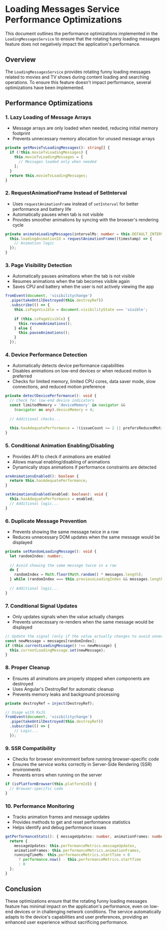 # Loading Messages Service Performance Optimizations

This document outlines the performance optimizations implemented in the `LoadingMessagesService` to ensure that the rotating funny loading messages feature does not negatively impact the application's performance.

## Overview

The `LoadingMessagesService` provides rotating funny loading messages related to movies and TV shows during content loading and searching operations. To ensure this feature doesn't impact performance, several optimizations have been implemented.

## Performance Optimizations

### 1. Lazy Loading of Message Arrays

- Message arrays are only loaded when needed, reducing initial memory footprint
- Prevents unnecessary memory allocation for unused message arrays

```typescript
private getMovieTvLoadingMessages(): string[] {
  if (!this.movieTvLoadingMessages) {
    this.movieTvLoadingMessages = [
      // Messages loaded only when needed
    ];
  }
  return this.movieTvLoadingMessages;
}
```

### 2. RequestAnimationFrame Instead of SetInterval

- Uses `requestAnimationFrame` instead of `setInterval` for better performance and battery life
- Automatically pauses when tab is not visible
- Provides smoother animations by syncing with the browser's rendering cycle

```typescript
private animateLoadingMessages(intervalMs: number = this.DEFAULT_INTERVAL): void {
  this.loadingAnimationId = requestAnimationFrame((timestamp) => {
    // Animation logic
  });
}
```

### 3. Page Visibility Detection

- Automatically pauses animations when the tab is not visible
- Resumes animations when the tab becomes visible again
- Saves CPU and battery when the user is not actively viewing the app

```typescript
fromEvent(document, 'visibilitychange')
  .pipe(takeUntilDestroyed(this.destroyRef))
  .subscribe(() => {
    this.isPageVisible = document.visibilityState === 'visible';
    
    if (this.isPageVisible) {
      this.resumeAnimations();
    } else {
      this.pauseAnimations();
    }
  });
```

### 4. Device Performance Detection

- Automatically detects device performance capabilities
- Disables animations on low-end devices or when reduced motion is preferred
- Checks for limited memory, limited CPU cores, data saver mode, slow connections, and reduced motion preference

```typescript
private detectDevicePerformance(): void {
  // Check for low-end device indicators
  const limitedMemory = 'deviceMemory' in navigator && 
    (navigator as any).deviceMemory < 4;
  
  // Additional checks...
  
  this.hasAdequatePerformance = !(issueCount >= 2 || prefersReducedMotion);
}
```

### 5. Conditional Animation Enabling/Disabling

- Provides API to check if animations are enabled
- Allows manual enabling/disabling of animations
- Dynamically stops animations if performance constraints are detected

```typescript
areAnimationsEnabled(): boolean {
  return this.hasAdequatePerformance;
}

setAnimationsEnabled(enabled: boolean): void {
  this.hasAdequatePerformance = enabled;
  // Additional logic...
}
```

### 6. Duplicate Message Prevention

- Prevents showing the same message twice in a row
- Reduces unnecessary DOM updates when the same message would be displayed

```typescript
private setRandomLoadingMessage(): void {
  let randomIndex: number;
  
  // Avoid showing the same message twice in a row
  do {
    randomIndex = Math.floor(Math.random() * messages.length);
  } while (randomIndex === this.previousLoadingIndex && messages.length > 1);
  
  // Additional logic...
}
```

### 7. Conditional Signal Updates

- Only updates signals when the value actually changes
- Prevents unnecessary re-renders when the same message would be displayed

```typescript
// Update the signal (only if the value actually changes to avoid unnecessary renders)
const newMessage = messages[randomIndex];
if (this.currentLoadingMessage() !== newMessage) {
  this.currentLoadingMessage.set(newMessage);
}
```

### 8. Proper Cleanup

- Ensures all animations are properly stopped when components are destroyed
- Uses Angular's DestroyRef for automatic cleanup
- Prevents memory leaks and background processing

```typescript
private destroyRef = inject(DestroyRef);

// Usage with RxJS
fromEvent(document, 'visibilitychange')
  .pipe(takeUntilDestroyed(this.destroyRef))
  .subscribe(() => {
    // Logic...
  });
```

### 9. SSR Compatibility

- Checks for browser environment before running browser-specific code
- Ensures the service works correctly in Server-Side Rendering (SSR) environments
- Prevents errors when running on the server

```typescript
if (isPlatformBrowser(this.platformId)) {
  // Browser-specific code
}
```

### 10. Performance Monitoring

- Tracks animation frames and message updates
- Provides methods to get and reset performance statistics
- Helps identify and debug performance issues

```typescript
getPerformanceStats(): { messageUpdates: number, animationFrames: number, runningTimeMs: number } {
  return {
    messageUpdates: this.performanceMetrics.messageUpdates,
    animationFrames: this.performanceMetrics.animationFrames,
    runningTimeMs: this.performanceMetrics.startTime > 0 
      ? performance.now() - this.performanceMetrics.startTime 
      : 0
  };
}
```

## Conclusion

These optimizations ensure that the rotating funny loading messages feature has minimal impact on the application's performance, even on low-end devices or in challenging network conditions. The service automatically adapts to the device's capabilities and user preferences, providing an enhanced user experience without sacrificing performance.
